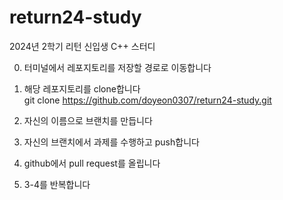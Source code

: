 # return24-study
2024년 2학기 리턴 신입생 C++ 스터디

0. 터미널에서 레포지토리를 저장할 경로로 이동합니다

1. 해당 레포지토리를 clone합니다
   <br> git clone https://github.com/doyeon0307/return24-study.git

2. 자신의 이름으로 브랜치를 만듭니다

3. 자신의 브랜치에서 과제를 수행하고 push합니다

4. github에서 pull request를 올립니다

5. 3-4를 반복합니다
